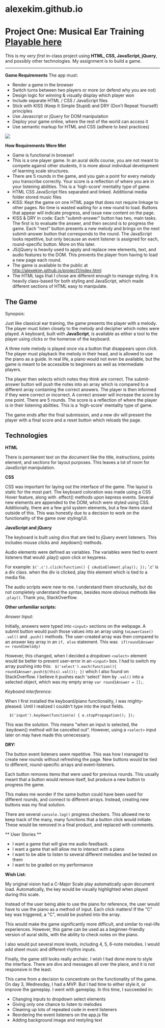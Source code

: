 # alexekim.github.io
Project One: Musical Ear Training
[Playable here](alexekim.github.io/project1)
===================


This is my _very first_ in-class project using **HTML, CSS,  JavaScript, jQuery**, and possibly other technologies. My assignment is to build a game.

----------
**Game Requirements**
 The app must:
 - Render a game in the browser
 - Switch turns between two players or more (or defend why you are not)
 - Design logic for winning & visually display which player won
 - Include separate HTML / CSS / JavaScript files
 - Stick with KISS (Keep It Simple Stupid) and DRY (Don't Repeat Yourself) principles
 - Use Javascript or jQuery for DOM manipulation
 - Deploy your game online, where the rest of the world can access it
 - Use semantic markup for HTML and CSS (adhere to best practices)

 ![](https://cicsitecopy.wpengine.com/wp-content/uploads/2013/07/General-Assembly-logo.png)

**How Requirements Were Met**
 - Game is functional in browser!
 - This is a one player game. In an aural skills course, you are not meant to compete against other students, it is more about individual development of learning scale structures.
 - There are 5 rounds in the game, and you gain a point for every melody you transcribe correctly. Your score is a reflection of where you are in your listening abilities. This is a 'high-score' mentality type of game.
 - HTML CSS JavaScript files separated and linked. Additional media folder stored music files
 - KISS: Kept the game on one HTML page that does not require linkage to other pages. No time is wasted waiting for a new round to load. Buttons that appear will indicate progress, and issue new content on the page.
 - KISS & DRY in code: Each "submit-answer" button has two, main tasks. The first is to evaluate the answer, and then second is to progress the game. Each "next" button presents a new melody and brings on the next submit-answer button that corresponds to the round. The JavaScript looks repetitive, but only because an event listener is assigned for each, round-specific button. More on this later.
 - JS/jQuery is heavily used to apply and replace new elements, text, and audio features to the DOM. This prevents the player from having to load a new page each round.
 - The game is available to the public at http://alexekim.github.io/project1/index.html
 - The HTML tags that I chose are different enough to manage styling. It is heavily class-based for both styling and JavaScript, which made different sections of HTML easy to manipulate.


The Game
------------
Synopsis:

Just like classical ear training, the game presents the player with a melody. The player must listen closely to the melody and decipher which notes were played. A keyboard, built with **JavaScript**, is available as either a tool to the player using clicks or the homerow of the keyboard.

A three note melody is played once via a button that disappears upon click. The player must playback the melody in their head, and is allowed to use the piano as a guide. In real life, a piano would not even be available, but the game is meant to be accessible to beginners as well as intermediate players.

The player then selects which notes they think are correct. The submit-answer button will push the notes into an array which is compared to a different array containing the correct answers. The player is then informed if they were correct or incorrect. A correct answer will increase the score by one point. There are 5 rounds. The score is a reflection of where the player is in their listening abilities. This is a 'high-score' mentality type of game.

The game ends after the final submission, and a new div will present the player with a final score and a reset button which reloads the page.


Technologies
------------
**HTML**

There is permanent text on the document like the title, instructions, points element, and sections for layout purposes. This leaves a lot of room for JavaScript manipulation.

**CSS**

CSS was important for laying out the interface of the game. The layout is static for the most part. The keyboard coloration was made using a CSS Hover feature, along with .effect() methods upon kepress events. Several new elements are appended to the DOM, which were styled using CSS. Additionally, there are a few grid system elements, but a few items stand outside of this. This was honestly due to a decision to work on the functionality of the game over styling/UI.

**JavaScript and jQuery**

The keyboard is built using divs that are tied to jQuery event listeners. This includes mouse clicks and .keydown() methods.

Audio elements were defined as variables. The variables were tied to event listeners that would .play() upon click or keypress.

For example:
``$('.c').click(function() {
    cAudioElement.play();
});``
'.c' is a div class. when the div is clicked, play this element which is tied to a media file.

The audio scripts were new to me. I understand them structurally, but do not completely understand the syntax, besides more obvious methods like ``.play()``. Thank you, StackOverflow.

**Other unfamiliar scripts:**

_Answer Input:_

Initially, answers were typed into ``<input>`` sections on the webpage. A submit button would push those values into an array using ``toLowerCase()`` ``.val()`` and ``.push()`` methods. The user-created array was then compared to an answer key array in an ``if, else`` statement. This was `` if(round1Answer == round1melody)``

However, this changed, when I decided a dropdown ``<select>`` element would be better to prevent user-error in an ``<input>`` box. I had to switch my array pushing into this:
``  $('select').each(function(){
    round1Answer.push($(this).val());
  })
`` which I also found on StackOverflow. I believe it pushes each 'select' item by ``.val()`` into a selected object, which was my empty array ``var round1Answer = [];``.

_Keyboard interference:_

When I first installed the keyboard/piano functionality, I was mighty-pleased. Until I realized I couldn't type into the input fields.

``  $('input').keydown(function(e) {
      e.stopPropagation();
  });``

  This was the solution. This means "when an input is selected, the .keydown() method will be cancelled out". However, using a ``<select>`` input later on may have made this unnecessary.





**DRY:**

The button event listeners seem repetitive. This was how I managed to create new rounds without refreshing the page. New buttons would be tied to different, round-specific arrays and event-listeners.

Each button removes items that were used for previous rounds. This usually meant that a button would remove itself, but produce a new button to progress the game.

This makes me wonder if the same button could have been used for different rounds, and connect to different arrays. Instead, creating new buttons was my final solution.

There are several ``console.log()`` progress checkers. This allowed me to keep track of the many, many functions that a button click would initiate. These would be removed in a final product, and replaced with comments.

** User Stories **

- I want a game that will give me audio feedback.
- I want a game that will allow me to interact with a piano
- I want to be able to listen to several different melodies and be tested on them
- I want to be graded on my performance


**Wish List:**

My original vision had a C-Major Scale play automatically upon document load. Automatically, the key would be visually highlighted when played during this scale.

Instead of the user being able to use the piano for reference, the user would have to use the piano as a method of input. Each click matters! If the "C" key was triggered, a "C", would be pushed into the array.

This would make the game significantly more difficult, and similar to real-life experiences. However, this game can be used as a beginner-friendly version of aural skills, with the ability to check notes on the piano.

I also would put several more levels, including 4, 5, 6-note melodies. I would add sheet music and different rhythm inputs.

Finally, the game still looks really archaic. I wish I had done more to style the interface. There are divs and messages all over the place, and it is not responsive in the least.

This came from a decision to concentrate on the functionality of the game. On day 3, Wednesday, I had a MVP. But I had time to either style it, or improve the gameplay. I went with gameplay. In this time, I succeeded in:
- Changing inputs to dropdown select elements
- Giving only one chance to listen to melodies
- Cleaning up lots of repeated code in event listeners
- Reordering the event listeners on the app.js file
- Adding background image and restyling text
